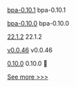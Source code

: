 
[bpa-0.10.1](https://github.com/hyperledger-labs/business-partner-agent-chart/releases/tag/bpa-0.10.1) bpa-0.10.1

[bpa-0.10.0](https://github.com/hyperledger-labs/business-partner-agent-chart/releases/tag/bpa-0.10.0) bpa-0.10.0

[22.1.2](https://github.com/hyperledger/besu/releases/tag/22.1.2) 22.1.2

[v0.0.46](https://github.com/hyperledger/firefly-cli/releases/tag/v0.0.46) v0.0.46

[0.10.0](https://github.com/hyperledger-labs/business-partner-agent/releases/tag/0.10.0) 0.10.0 🌈


[See more >>>](https://start-here.hyperledger.org/releases)
